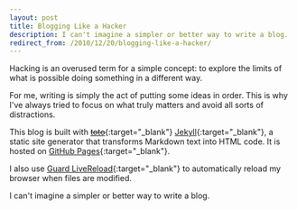 ```yaml
---
layout: post
title: Blogging Like a Hacker
description: I can't imagine a simpler or better way to write a blog.
redirect_from: /2010/12/20/blogging-like-a-hacker/
---
```


Hacking is an overused term for a simple concept: to explore the limits of what is
possible doing something in a different way.

For me, writing is simply the act of putting some ideas in order. This is why
I've always tried to focus on what truly matters and avoid all sorts of distractions.

This blog is built with [<s>toto</s>][3]{:target="_blank"}
[Jekyll][1]{:target="_blank"}, a static site generator that transforms Markdown
text into HTML code. It is hosted on [GitHub Pages][4]{:target="_blank"}.

I also use [Guard LiveReload][2]{:target="_blank"} to automatically reload my
browser when files are modified.

I can't imagine a simpler or better way to write a blog.


[1]: http://jekyllrb.com
[2]: https://github.com/guard/guard-livereload
[3]: https://github.com/cloudhead/toto
[4]: https://pages.github.com/
